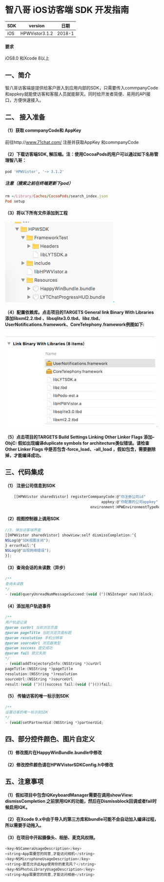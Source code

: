 # 智八哥 iOS访客端 SDK 开发指南

SDK     | version | 日期
------- | ------------------|---------
iOS     | HPWVistor3.1.2 | 2018-1

#### 要求
iOS8.0 和Xcode 8以上
## 一、简介
智八哥访客端是提供给客户嵌入到应用内部的SDK，只需要传入commpanyCode和appkey就能使访客和客服人员就能聊天。同时给开发者简便、易用的API接口，方便快速接入。
## 二、 接入准备
#### （1）获取 commpanyCode和 AppKey
前往http://www.71chat.com/ 注册并获取AppKey 和commpanyCode
#### （2）下载访客端SDK, 解压缩。注：使用CocoaPods的用户可以通过如下名称管理智八哥：
```ruby
pod 'HPWVistor', '~> 3.1.2'
```
##### 注意（搜索之前在终端更新下pod）
```ruby
rm ~/Library/Caches/CocoaPods/search_index.json
Pod setup
```
#### （3）将以下所有文件添加到工程
![配置图1](data/1.png)

#### （4）配置依赖库。点击项目的TARGETS  General link Binary With Libraries 添加libxml2.2.tbd 、libsqlite3.0.tbd、libz.tbd、UserNotifications.framework、CoreTelephony.framework例图如下:
![配置图1](data/2.png)
#### （5）点击项目的TARGETS  Build Settings  Linking  Other Linker Flags 添加–ObjC:   假如出现编译duplicate symbols for architecture类似错误。请检查Other Linker Flags 中是否包含-force_load、-all_load ，假如包含，需要删除掉，才能编译成功。


## 三、代码集成
#### （1） 注册公司信息到SDK

```js
    [[HPWVistor sharedVistor] registerCommpanyCode:@"你注册公司id"
                                            appkey:@"你配置的公司appkey"
                                       environment:HPWEnvironmentTypeRelease];
```
#### （2）视图控制器上调用SDK

```js
//3、弹出访客端界面
[[HPWVistor sharedVistor] showView:self dismissCompletion:^{
NSLog(@"SDK视图关闭");
} errorFail:^{
NSLog(@"出现网络错误");
}];

```
#### （3）查询会话的未读数（异步）

```js
/**
查询未读数
*/
- (void)queryUnreadNumMessageSucceed:(void (^)(NSInteger num))block;
```
#### （4）添加用户轨迹事件

```js
/**
用户轨迹记录
@param curUrl 当前浏览页面
@param pageTitle 当前浏览页面标题
@param resolution 手机分辨率
@param sourceUrl 浏览器类型
@param success 提交成功
@param fail 提交失败
*/
- (void)addTrajectoryInfo:(NSString *)curUrl
pageTitle:(NSString *)pageTitle
resolution:(NSString *)resolution
sourceUrl:(NSString *)sourceUrl
result:(void (^)())success fail:(void (^)())fail;
```
#### （5） 传输访客的唯一标示到SDK
```js
/**
设置访客的唯一标示到SDK
*/
- (void)setPartnerUid:(NSString *)partnerUid;
```
## 四、部分控件颜色、图片自定义
#### （1）修改图片在HappyWinBundle.bundle中修改
#### （2）修改控件颜色请在HPWVistorSDKConfig.h中修改

## 五、注意事项
#### （1）假如项目中包含IQKeyboardManager需要在调用showView: dismissCompletion 之前禁用IQK的功能，然后在Dismissblock回调或者fail时候启用IQK。
#### （2）在Xcode 9.x中由于导入的第三方库和bundle可能不会自动加入编译过程，所以需要手动拖入。
#### （3）在项目中开起摄像头、相册、麦克风权限。
```js
<key>NSCameraUsageDescription</key>
<string>App需要您的同意,才能访问相机</string>
<key>NSMicrophoneUsageDescription</key>
<string>是否允许此App使用你的麦克风？</string>
<key>NSPhotoLibraryUsageDescription</key>
<string>App需要您的同意,才能访问相册</string>
```
